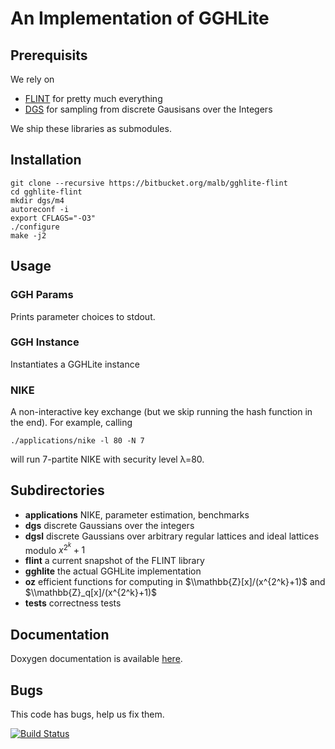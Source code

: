 # An Implementation of GGHLite #

## Prerequisits ##

We rely on

 * [FLINT](http://flintlib.org/) for pretty much everything
 * [DGS](https://bitbucket.org/malb/dgs) for sampling from discrete Gausisans
   over the Integers

We ship these libraries as submodules.

## Installation ##

    git clone --recursive https://bitbucket.org/malb/gghlite-flint
    cd gghlite-flint
    mkdir dgs/m4
    autoreconf -i
    export CFLAGS="-O3"
    ./configure
    make -j2

## Usage ##

### GGH Params ###

Prints parameter choices to stdout.

### GGH Instance ###

Instantiates a GGHLite instance

### NIKE ###

A non-interactive key exchange (but we skip running the hash function in the end). For example,
calling

    ./applications/nike -l 80 -N 7

will run 7-partite NIKE with security level λ=80.

## Subdirectories ##

 * **applications** NIKE, parameter estimation, benchmarks
 * **dgs** discrete Gaussians over the integers
 * **dgsl** discrete Gaussians over arbitrary regular lattices and ideal lattices modulo $x^{2^k}+1$
 * **flint** a current snapshot of the FLINT library
 * **gghlite** the actual GGHLite implementation
 * **oz** efficient functions for computing in $\\mathbb{Z}[x]/(x^{2^k}+1)$ and $\\mathbb{Z}_q[x]/(x^{2^k}+1)$
 * **tests** correctness tests

## Documentation ##

Doxygen documentation is available [here](http://malb.bitbucket.org/gghlite-flint/).

## Bugs ##

This code has bugs, help us fix them.

[![Build Status](https://drone.io/bitbucket.org/malb/gghlite-flint/status.png)](https://drone.io/bitbucket.org/malb/gghlite-flint/latest)
